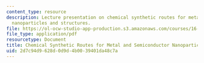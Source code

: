 ```yaml
---
content_type: resource
description: Lecture presentation on chemical synthetic routes for metal and semiconductor
  nanoparticles and structures.
file: https://ol-ocw-studio-app-production.s3.amazonaws.com/courses/16-982-bio-inspired-structures-spring-2009/2d7c94d9628d0d9d4b0039401da48c7a_MIT16_982s09_lec04.pdf
file_type: application/pdf
resourcetype: Document
title: Chemical Synthetic Routes for Metal and Semiconductor Nanoparticles and Structures
uid: 2d7c94d9-628d-0d9d-4b00-39401da48c7a
---
```

